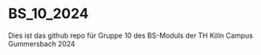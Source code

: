# BS_10_2024
Dies ist das github repo für Gruppe 10 des BS-Moduls der TH Köln Campus Gummersbach 2024
